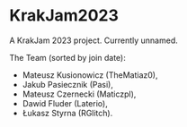 # KrakJam2023
A KrakJam 2023 project. Currently unnamed.

The Team (sorted by join date):
- Mateusz Kusionowicz (TheMatiaz0),
- Jakub Pasiecznik (Pasi),
- Mateusz Czernecki (Maticzpl),
- Dawid Fluder (Laterio),
- Łukasz Styrna (RGlitch).

